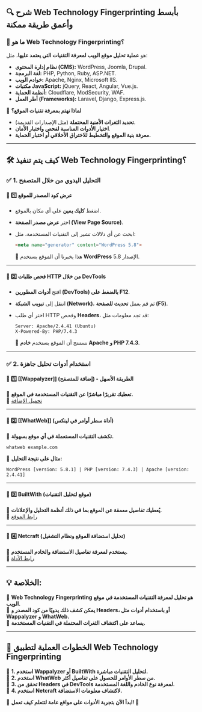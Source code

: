 ## **🔍 شرح Web Technology Fingerprinting بأبسط وأعمق طريقة ممكنة**

### **📌 ما هو Web Technology Fingerprinting؟**

هو **عملية تحليل موقع الويب لمعرفة التقنيات التي يعتمد عليها**، مثل:

- **نظام إدارة المحتوى (CMS):** WordPress, Joomla, Drupal.
- **لغة البرمجة:** PHP, Python, Ruby, ASP.NET.
- **خوادم الويب:** Apache, Nginx, Microsoft IIS.
- **مكتبات JavaScript:** jQuery, React, Angular, Vue.js.
- **أنظمة الحماية:** Cloudflare, ModSecurity, WAF.
- **أطر العمل (Frameworks):** Laravel, Django, Express.js.

🎯 **لماذا نهتم بمعرفة تقنيات الموقع؟**

- **تحديد الثغرات الأمنية المحتملة** (مثل الإصدارات القديمة).
- **اختيار الأدوات المناسبة لفحص واختبار الأمان**.
- **معرفة بنية الموقع والتخطيط للاختراق الأخلاقي أو اختبار الحماية.**

---

## **🛠️ كيف يتم تنفيذ Web Technology Fingerprinting؟**

### ✅ **1. التحليل اليدوي من خلال المتصفح**

#### 📌 **1️⃣ عرض كود المصدر للموقع**

- اضغط **كليك يمين** على أي مكان بالموقع.
- اختر **عرض مصدر الصفحة (View Page Source)**.
- ابحث عن أي دلالات تشير إلى التقنيات المستخدمة، مثل:
    
    ```html
    <meta name="generator" content="WordPress 5.8">
    ```
    
    🔹 هذا يخبرنا أن الموقع يستخدم **WordPress** الإصدار 5.8.

---

#### 📌 **2️⃣ فحص طلبات HTTP من خلال DevTools**

- افتح **أدوات المطورين (DevTools) بالضغط على F12**.
- انتقل إلى **تبويب الشبكة (Network)**، ثم قم بعمل **تحديث للصفحة (F5)**.
- اختر أي طلب HTTP وفحص **Headers**، قد تجد معلومات مثل:
    
    ```
    Server: Apache/2.4.41 (Ubuntu)
    X-Powered-By: PHP/7.4.3
    ```
    
    🔹 نستنتج أن الموقع يستخدم **خادم Apache و PHP 7.4.3**.

---

### ✅ **2. استخدام أدوات تحليل جاهزة**

#### **📌 1️⃣ [[Wappalyzer]] (إضافة للمتصفح) - الطريقة الأسهل**

🔹 **تعطيك تقريرًا مباشرًا عن التقنيات المستخدمة في الموقع.**  
🔗 [تحميل الإضافة](https://www.wappalyzer.com/)

---

#### **📌 2️⃣ [[WhatWeb]] (أداة سطر أوامر في لينكس)**

🔹 **تكشف التقنيات المستعملة في أي موقع بسهولة.**

```bash
whatweb example.com
```

📌 **مثال على نتيجة التحليل:**

```
WordPress [version: 5.8.1] | PHP [version: 7.4.3] | Apache [version: 2.4.41]
```

---

#### **📌 3️⃣ BuiltWith (موقع لتحليل التقنيات)**

🔹 **يُعطيك تفاصيل معمقة عن الموقع بما في ذلك أنظمة التحليل والإعلانات.**  
🔗 [رابط الموقع](https://builtwith.com/)

---

#### **📌 4️⃣ Netcraft (تحليل استضافة الموقع ونظام التشغيل)**

🔹 **يستخدم لمعرفة تفاصيل الاستضافة والخادم المستخدم.**  
🔗 [رابط الأداة](https://sitereport.netcraft.com/)

---

## **💡 الخلاصة:**

🔹 **Web Technology Fingerprinting هو تحليل لمعرفة التقنيات المستخدمة في موقع الويب.**  
🔹 **يمكن كشف ذلك يدويًا من كود المصدر و Headers، أو باستخدام أدوات مثل Wappalyzer و WhatWeb.**  
🔹 **يساعد على اكتشاف الثغرات المحتملة في التقنيات المستخدمة.**

---

## **🚀 الخطوات العملية لتطبيق Web Technology Fingerprinting**

📌 **1. استخدم Wappalyzer أو BuiltWith لتحليل التقنيات مباشرة.**  
📌 **2. استخدم WhatWeb من سطر الأوامر للحصول على تفاصيل أكثر.**  
📌 **3. تحقق من Headers في DevTools لمعرفة نوع الخادم واللغة المستخدمة.**  
📌 **4. استخدم Netcraft لاكتشاف معلومات الاستضافة.**

🔎 **ابدأ الآن بتجربة الأدوات على مواقع عامة لتتعلم كيف تعمل! 🚀**